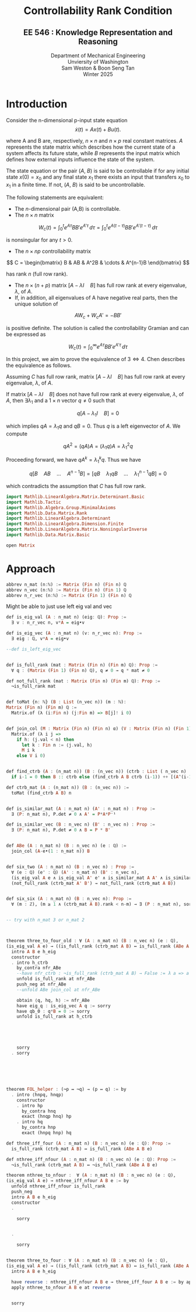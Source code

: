 
<center><h1>Controllability Rank Condition</h1></center>
<center><h2>EE 546 : Knowledge Representation and Reasoning</h2></center>

<center>
Department of Mechanical Engineering<br />
Unviersity of Washington<br />
Sam Weston & Boon Seng Tan<br />
Winter 2025
</center>
<br />


 # Introduction

Consider the n-dimensional p-input state equation
$$
\dot{x}(t) = Ax(t) + Bu(t).
$$

where A and B are, respectively, $n \times n$ and $n \times p$ real constant matrices. $A$ represents the state matrix which describes how the current state of a system affects its future state, while $B$ represents the input matrix which defines how external inputs influence the state of the system.

The state equation or the pair ($A$, $B$) is said to be controllable if for any initial state $x(0) = x_0$ and any final state $x_1$ there exists an input that transfers $x_0$ to $x_1$ in a finite time. If not, ($A$, $B$) is said to be uncontrollable.

The following statements are equivalent:
- The $n$-dimensional pair (A,B) is controllable.
- The $n \times n$ matrix

$$
W_c(t) = \int_{0}^{t} e^{A\tau} B B' e^{A'\tau} \,d\tau = \int_{0}^{t} e^{A(t-\tau)} B B' e^{A'(t-\tau)} \,d\tau
$$

is nonsingular for any $t > 0$.
- The $n \times np$ controllability matrix

$$
C = \begin{bmatrix}
B & AB & A^2B & \cdots & A^{n-1}B
\end{bmatrix}
$$

has rank $n$ (full row rank).
- The $n \times (n+p)$ matrix $[A - \lambda I \quad B]$ has full row rank at every eigenvalue, $\lambda$, of $A$.
- If, in addition, all eigenvalues of A have negative real parts, then the unique solution of

$$
AW_c + W_cA' = -BB'
$$

is positive definite. The solution is called the controllability Gramian and can be expressed as

$$
W_c(t) = \int_{0}^{\infty} e^{A\tau} B B' e^{A'\tau} \,d\tau
$$

In this project, we aim to prove the equivalence of $3 \iff 4$. Chen describes the equivalence as follows.

Assuming $C$ has full row rank, matrix $[A - \lambda I \quad B]$ has full row rank at every eigenvalue, $\lambda$, of $A$.

If matrix $[A - \lambda I \quad B]$ does not have full row rank at every eigenvalue, $\lambda$, of $A$, then $\exists \lambda_1$ and a $1 \times n$ vector $q \neq 0$ such that

$$
q [A - \lambda_1 I \quad B] = 0
$$

which implies $qA = \lambda_1q$ and $qB = 0$. Thus $q$ is a left eigenvector of $A$. We compute

$$
qA^2 = (qA)A = (\lambda_1q)A = \lambda_1^2q
$$

Proceeding forward, we have $qA^k = \lambda_1^kq$. Thus we have

$$
q [B \quad AB \quad ... \quad A^{n-1}B] = [qB \quad \lambda_1qB \quad ... \quad \lambda_1^{n-1}qB] = 0
$$

which contradicts the assumption that $C$ has full row rank.


```hs
import Mathlib.LinearAlgebra.Matrix.Determinant.Basic
import Mathlib.Tactic
import Mathlib.Algebra.Group.MinimalAxioms
import Mathlib.Data.Matrix.Rank
import Mathlib.LinearAlgebra.Determinant
import Mathlib.LinearAlgebra.Dimension.Finite
import Mathlib.LinearAlgebra.Matrix.NonsingularInverse
import Mathlib.Data.Matrix.Basic

open Matrix
```
 # Approach
```hs
abbrev n_mat (n:ℕ) := Matrix (Fin n) (Fin n) ℚ
abbrev n_vec (n:ℕ) := Matrix (Fin n) (Fin 1) ℚ
abbrev n_r_vec (n:ℕ) := Matrix (Fin 1) (Fin n) ℚ
```
 Might be able to just use left eig val and vec 
```hs
def is_eig_val (A : n_mat n) (eig: ℚ): Prop :=
  ∃ v : n_r_vec n, v*A = eig•v

def is_eig_vec (A : n_mat n) (v: n_r_vec n): Prop :=
  ∃ eig : ℚ, v*A = eig•v

--def is_left_eig_vec


def is_full_rank (mat : Matrix (Fin n) (Fin m) ℚ): Prop :=
  ∀ q : (Matrix (Fin 1) (Fin n) ℚ), q ≠ 0 → q * mat ≠ 0

def not_full_rank (mat : Matrix (Fin n) (Fin m) ℚ): Prop :=
  ¬is_full_rank mat


def toMat {n: ℕ} (B : List (n_vec n)) (m : ℕ):
Matrix (Fin n) (Fin m) ℚ :=
  Matrix.of (λ (i:Fin n) (j:Fin m) => B[j]! i 0)


def join_col (M : Matrix (Fin n) (Fin n) α) (V : Matrix (Fin n) (Fin 1) α) : Matrix (Fin n) (Fin (n+1)) α:=
  Matrix.of (λ i j =>
    if h: (j.val < n) then
      let k : Fin n := ⟨j.val, h⟩
      M i k
    else V i 0)


def find_ctrb (A : (n_mat n)) (B : (n_vec n)) (ctrb : List ( n_vec n) := List.nil) (i : ℕ := n):=
  if i-1 = 0 then B :: ctrb else (find_ctrb A B ctrb (i-1)) ++ [(A^(i-1))*B]

def ctrb_mat (A : (n_mat n)) (B : (n_vec n)) :=
  toMat (find_ctrb A B) n


def is_similar_mat (A : n_mat n) (A' : n_mat n) : Prop :=
  ∃ (P: n_mat n), P.det ≠ 0 ∧ A' = P*A*P⁻¹

def is_similar_vec (B : n_vec n) (B' : n_vec n) : Prop :=
  ∃ (P: n_mat n), P.det ≠ 0 ∧ B = P * B'


def ABe (A : n_mat n) (B : n_vec n) (e : ℚ) :=
  join_col (A-e•(1 : n_mat n)) B


def six_two (A : n_mat n) (B : n_vec n) : Prop :=
  ∀ (e : ℚ) (e' : ℚ) (A' : n_mat n) (B' : n_vec n),
  (is_eig_val A e ∧ is_eig_val A' e' ∧ is_similar_mat A A' ∧ is_similar_vec B B') →
  (not_full_rank (ctrb_mat A' B') → not_full_rank (ctrb_mat A B))


def six_six (A : n_mat n) (B : n_vec n): Prop :=
  ∀ (m : ℤ), (m ≥ 1 ∧ (ctrb_mat A B).rank < n-m) → ∃ (P : n_mat n), sorry


-- try with n_mat 3 or n_mat 2



theorem three_to_four_old : ∀ (A : n_mat n) (B : n_vec n) (e : ℚ),
(is_eig_val A e) → ((is_full_rank (ctrb_mat A B) ↔ is_full_rank (ABe A B e))) := by
  intro A B e h_eig
  constructor
  . intro h_ctrb
    by_contra nfr_ABe
    --have nfr_ctrb : ¬is_full_rank (ctrb_mat A B) → False := λ a => a h_ctrb
    unfold is_full_rank at nfr_ABe
    push_neg at nfr_ABe
    --unfold ABe join_col at nfr_ABe

    obtain ⟨q, hq, h⟩ := nfr_ABe
    have eig_q : is_eig_vec A q := sorry
    have qb_0 : q*B = 0 := sorry
    unfold is_full_rank at h_ctrb





    sorry
  . sorry






theorem FOL_helper : (¬p ↔ ¬q) → (p ↔ q) := by
  . intro ⟨hnpq, hnqp⟩
    constructor
    . intro hp
      by_contra hnq
      exact (hnqp hnq) hp
    . intro hq
      by_contra hnp
      exact (hnpq hnp) hq

def three_iff_four (A : n_mat n) (B : n_vec n) (e : ℚ): Prop :=
  is_full_rank (ctrb_mat A B) ↔ is_full_rank (ABe A B e)

def nthree_iff_nfour (A : n_mat n) (B : n_vec n) (e : ℚ): Prop :=
  ¬is_full_rank (ctrb_mat A B) ↔ ¬is_full_rank (ABe A B e)

theorem nthree_to_nfour :  ∀ (A : n_mat n) (B : n_vec n) (e : ℚ),
(is_eig_val A e) → nthree_iff_nfour A B e := by
  unfold nthree_iff_nfour is_full_rank
  push_neg
  intro A B e h_eig
  constructor
  .

    sorry


  .

    sorry


theorem three_to_four : ∀ (A : n_mat n) (B : n_vec n) (e : ℚ),
(is_eig_val A e) → ((is_full_rank (ctrb_mat A B) ↔ is_full_rank (ABe A B e))) := by
  intro A B e h_eig

  have reverse : nthree_iff_nfour A B e → three_iff_four A B e := by apply FOL_helper
  apply nthree_to_nfour A B e at reverse


  sorry
```
